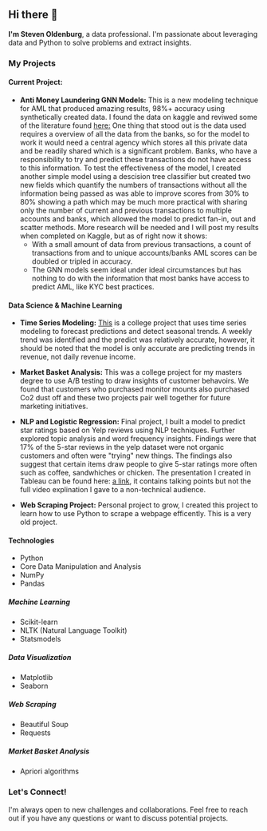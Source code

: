 ## Hi there 👋

**I'm Steven Oldenburg**, a data professional. I'm passionate about leveraging data and Python to solve problems and extract insights.

### My Projects

#### Current Project:
* **Anti Money Laundering GNN Models:**  This is a new modeling technique for AML that produced amazing results, 98%+ accuracy using synthetically created data.  I found the data on kaggle and reviwed some of the literature found [here:](https://arxiv.org/pdf/2306.16424)  One thing that stood out is the data used requires a overview of all the data from the banks, so for the model to work it would need a central agency which stores all this private data and be readily shared which is a significant problem.  Banks, who have a responsibility to try and predict these transactions do not have access to this information.  To test the effectiveness of the model, I created another simple model using a descision tree classifier but created two new fields which quantify the numbers of transactions without all the information being passed as was able to improve scores from 30% to 80% showing a path which may be much more practical with sharing only the number of current and previous transactions to multiple accounts and banks, which allowed the model to predict fan-in, out and scatter methods.  More research will be needed and I will post my results when completed on Kaggle, but as of right now it shows:
  * With a small amount of data from previous transactions, a count of transactions from and to unique accounts/banks AML scores can be doubled or tripled in accuracy.
  * The GNN models seem ideal under ideal circumstances but has nothing to do with the information that most banks have access to predict AML, like KYC best practices.

#### Data Science & Machine Learning

* **Time Series Modeling:** [This](https://github.com/MrOldenburg/Data-Science/blob/main/Time_Series_Modeling.pdf) is a college project that uses time series modeling to forecast predictions and detect seasonal trends.  A weekly trend was identified and the predict was relatively accurate, however, it should be noted that the model is only accurate are predicting trends in revenue, not daily revenue income.

* **Market Basket Analysis:** This was a college project for my masters degree to use A/B testing to draw insights of customer behavoirs.  We found that customers who purchased monitor mounts also purchased Co2 dust off and these two projects pair well together for future marketing initiatives.

* **NLP and Logistic Regression:** Final project, I built a model to predict star ratings based on Yelp reviews using NLP techniques. Further explored topic analysis and word frequency insights.  Findings were that 17% of the 5-star reviews in the yelp dataset were not organic customers and often were "trying" new things.  The findings also suggest that certain items draw people to give 5-star ratings more often such as coffee, sandwhiches or chicken.  The presentation I created in Tableau can be found here: [a link](https://public.tableau.com/app/profile/steven.oldenburg5836/viz/YelpDatasetPresentation/Study), it contains talking points but not the full video explination I gave to a non-technical audience.

* **Web Scraping Project:** Personal project to grow, I created this project to learn how to use Python to scrape a webpage efficently.  This is a very old project.

#### Technologies
* Python
* Core Data Manipulation and Analysis
* NumPy
* Pandas
##### Machine Learning
* Scikit-learn
* NLTK (Natural Language Toolkit)
* Statsmodels
##### Data Visualization
* Matplotlib
* Seaborn
##### Web Scraping
* Beautiful Soup
* Requests
##### Market Basket Analysis
* Apriori algorithms

### Let's Connect!
I'm always open to new challenges and collaborations. Feel free to reach out if you have any questions or want to discuss potential projects.
